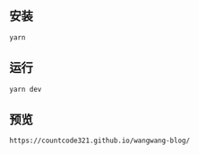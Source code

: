 ## 安装
```js
yarn
```
## 运行
```js
yarn dev
```
## 预览
```aidl
https://countcode321.github.io/wangwang-blog/
```